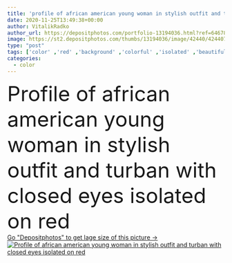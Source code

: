```yaml
---
title: 'profile of african american young woman in stylish outfit and turban with closed eyes isolated on red'
date: 2020-11-25T13:49:38+00:00
author: VitalikRadko
author_url: https://depositphotos.com/portfolio-13194036.html?ref=64678756
image: https://st2.depositphotos.com/thumbs/13194036/image/42440/424407982/api_thumb_450.jpg?forcejpeg=true
type: "post"
tags: ['color' ,'red' ,'background' ,'colorful' ,'isolated' ,'beautiful' ,'studio' ,'girl' ,'young' ,'beauty' ,'model' ,'portrait' ,'face' ,'style' ,'fashion' ,'accessory' ,'eye' ,'woman' ,'makeup' ,'trendy' ,'outfit' ,'lips' ,'afro' ,'earring' ,'blazer' ,'turban' ,'side view' ,'copy space' ,'one person' ,'black woman' ,'african american' ,'proile' ]
categories: 
  - color
---
```

<div aling="center">
            <font size="60"> Profile of african american young woman in stylish outfit and turban with closed eyes isolated on red</font>   
</div>
<div>
    <a href='https://st2.depositphotos.com/thumbs/13194036/image/42440/424407982/api_thumb_450.jpg?forcejpeg=true?ref=64678756' target=_blank > Go "Depositphotos" to get lage size of this picture ->
        <img href='https://st2.depositphotos.com/thumbs/13194036/image/42440/424407982/api_thumb_450.jpg?forcejpeg=true?ref=64678756' src='https://st2.depositphotos.com/13194036/42440/i/950/depositphotos_424407982-stock-photo-profile-african-american-young-woman.jpg?forcejpeg=true' alt='Profile of african american young woman in stylish outfit and turban with closed eyes isolated on red' >
    </a>
</div>
